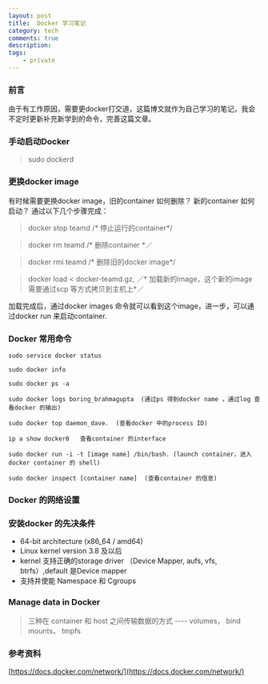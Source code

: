 ```yaml
---
layout: post
title:  Docker 学习笔记
category: tech 
comments: true
description: 
tags:
    - private 
---
```



### 前言

由于有工作原因，需要更docker打交道，这篇博文就作为自己学习的笔记，我会不定时更新补充新学到的命令，完善这篇文章。


### 手动启动Docker


> sudo dockerd


### 更换docker image

有时候需要更换docker image，旧的container 如何删除？ 新的container 如何启动？ 通过以下几个步骤完成：

> docker stop teamd /* 停止运行的container*/

> docker rm teamd   /* 删除container *／ 

> docker rmi teamd  /* 删除旧的docker image*/

> docker load < docker-teamd.gz,  ／* 加载新的image，这个新的image 需要通过scp 等方式拷贝到主机上*／

加载完成后，通过docker images 命令就可以看到这个image，进一步，可以通过docker run 来启动container.

  




### Docker 常用命令
```
sudo service docker status
```

```
sudo docker info
```
```
sudo docker ps -a
```
```
sudo docker logs boring_brahmagupta  (通过ps 得到docker name ，通过log 查看docker 的输出)
```
```
sudo docker top daemon_dave.  (查看docker 中的process ID)
```
```
ip a show docker0   查看container 的interface
```
```
sudo docker run -i -t [image name] /bin/bash. (launch container，进入docker container 的 shell)
```
```
sudo docker inspect [container name]  (查看container 的信息)

```

### Docker 的网络设置

### 安装docker 的先决条件
* 64-bit architecture (x86_64 / amd64)
* Linux kernel version 3.8 及以后
* kernel 支持正确的storage driver （Device Mapper, aufs, vfs, btrfs）,default 是Device mapper
* 支持并使能 Namespace 和 Cgroups


### Manage data in Docker

>  三种在 container 和 host 之间传输数据的方式 ---- volumes， bind mounts， tmpfs
>  



### 参考资料

[https://docs.docker.com/network/](https://docs.docker.com/network/)

